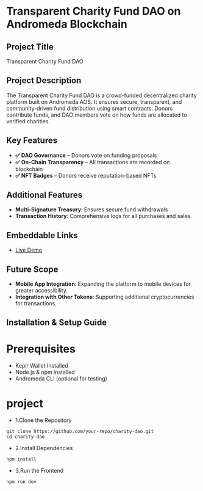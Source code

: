 # Transparent Charity Fund DAO on Andromeda Blockchain

## Project Title
Transparent Charity Fund DAO

## Project Description
The Transparent Charity Fund DAO is a crowd-funded decentralized charity platform built on Andromeda AOS. It ensures secure, transparent, and community-driven fund distribution using smart contracts. Donors contribute funds, and DAO members vote on how funds are allocated to verified charities.

## Key Features
- **✅ DAO Governance** – Donors vote on funding proposals
- **✅ On-Chain Transparency** – All transactions are recorded on blockchain
- **✅ NFT Badges** – Donors receive reputation-based NFTs

## Additional Features
- **Multi-Signature Treasury**: Ensures secure fund withdrawals
- **Transaction History**: Comprehensive logs for all purchases and sales.

## Embeddable Links
- [Live Demo](https://embeddables.testnet.andromedaprotocol.io/galileo-4/CharityFund)


## Future Scope
- **Mobile App Integration**: Expanding the platform to mobile devices for greater accessibility.
- **Integration with Other Tokens**: Supporting additional cryptocurrencies for transactions.
## Installation & Setup Guide
# Prerequisites
- Keplr Wallet Installed
- Node.js & npm installed
- Andromeda CLI (optional for testing)
# project
- 1.Clone the Repository
```
git clone https://github.com/your-repo/charity-dao.git
cd charity-dao
```
- 2.Install Dependencies
```
npm install
```
- 3.Run the Frontend
```
npm run dev
```
